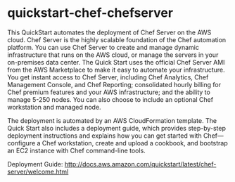 # quickstart-chef-chefserver

This QuickStart automates the deployment of Chef Server on the AWS cloud. Chef Server is the highly scalable foundation of the Chef automation platform. You can use Chef Server to create and manage dynamic infrastructure that runs on the AWS cloud, or manage the servers in your on-premises data center.
The Quick Start uses the official Chef Server AMI from the AWS Marketplace to make it easy to automate your infrastructure. You get instant access to Chef Server, including Chef Analytics, Chef Management Console, and Chef Reporting; consolidated hourly billing for Chef premium features and your AWS infrastructure; and the ability to manage 5-250 nodes. You can also choose to include an optional Chef workstation and managed node.

The deployment is automated by an AWS CloudFormation template. The Quick Start also includes a deployment guide, which provides step-by-step deployment instructions and explains how you can get started with Chef—configure a Chef workstation, create and upload a cookbook, and bootstrap an EC2 instance with Chef command-line tools.

Deployment Guide: http://docs.aws.amazon.com/quickstart/latest/chef-server/welcome.html
